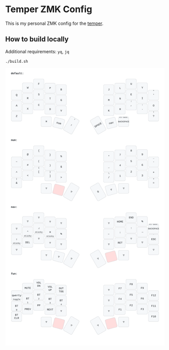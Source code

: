# Temper ZMK Config

This is my personal ZMK config for the [temper](https://github.com/raeedcho/temper).

## How to build locally

Additional requirements: `yq`, `jq`

```shell
./build.sh
```

![Temper Keymap](keymap_img/temper.svg)

